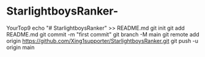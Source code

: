 # StarlightboysRanker-
YourTop9
echo "# StarlightboysRanker" >> README.md
git init
git add README.md
git commit -m "first commit"
git branch -M main
git remote add origin https://github.com/Xing1supporter/StarlightboysRanker.git
git push -u origin main
